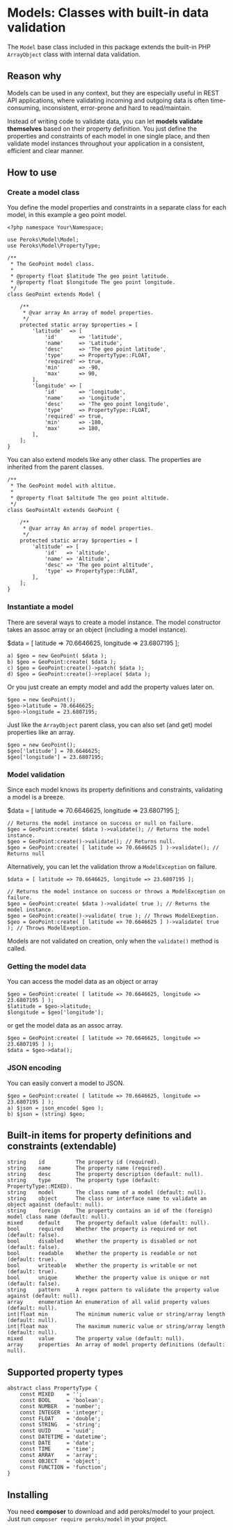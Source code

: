 # Models: Classes with built-in data validation

The `Model` base class included in this package extends the built-in
PHP `ArrayObject` class with internal data validation.

## Reason why

Models can be used in any context, but they are especially useful in REST API
applications, where validating incoming and outgoing data is often
time-consuming, inconsistent, error-prone and hard to read/maintain.

Instead of writing code to validate data, you can let **models validate
themselves** based on their property definition. You just define the properties
and constraints of each model in one single place, and then validate model
instances throughout your application in a consistent, efficient and clear
manner.

## How to use

### Create a model class

You define the model properties and constraints in a separate class for each
model, in this example a geo point model.

    <?php namespace Your\Namespace;
    
    use Peroks\Model\Model;
    use Peroks\Model\PropertyType;
    
    /**
     * The GeoPoint model class.
     *
     * @property float $latitude The geo point latitude.
     * @property float $longitude The geo point longitude.
     */
    class GeoPoint extends Model {
    
        /**
         * @var array An array of model properties.
         */
        protected static array $properties = [
            'latitude'  => [
                'id'       => 'latitude',
                'name'     => 'Latitude',
                'desc'     => 'The geo point latitude',
                'type'     => PropertyType::FLOAT,
                'required' => true,
                'min'      => -90,
                'max'      => 90,
            ],
            'longitude' => [
                'id'       => 'longitude',
                'name'     => 'Longitude',
                'desc'     => 'The geo point longitude',
                'type'     => PropertyType::FLOAT,
                'required' => true,
                'min'      => -180,
                'max'      => 180,
            ],
        ];
    }

You can also extend models like any other class. The properties are inherited
from the parent classes.

    /**
     * The GeoPoint model with altitue.
     * 
     * @property float $altitude The geo point altitude.
     */
    class GeoPointAlt extends GeoPoint {
        
        /**
         * @var array An array of model properties.
         */
        protected static array $properties = [
            'altitude' => [
                'id'   => 'altitude',
                'name' => 'Altitude',
                'desc' => 'The geo point altitude',
                'type' => PropertyType::FLOAT,
            ],
        ];
    }

### Instantiate a model

There are several ways to create a model instance. The model constructor takes
an assoc array or an object (including a model instance).

$data = [ latitude => 70.6646625, longitude => 23.6807195 ];

    a) $geo = new GeoPoint( $data );
    b) $geo = GeoPoint:create( $data );
    c) $geo = GeoPoint:create()->patch( $data );
    d) $geo = GeoPoint:create()->replace( $data );

Or you just create an empty model and add the property values later on.

    $geo = new GeoPoint();
    $geo->latitude = 70.6646625;
    $geo->longitude = 23.6807195;

Just like the `ArrayObject` parent class, you can also set (and get) model
properties like an array.

    $geo = new GeoPoint();
    $geo['latitude'] = 70.6646625;
    $geo['longitude'] = 23.6807195;

### Model validation

Since each model knows its property definitions and constraints, validating
a model is a breeze.

$data = [ latitude => 70.6646625, longitude => 23.6807195 ];

    // Returns the model instance on success or null on failure.
    $geo = GeoPoint:create( $data )->validate(); // Returns the model instance.
    $geo = GeoPoint:create()->validate(); // Returns null.
    $geo = GeoPoint:create( [ latitude => 70.6646625 ] )->validate(); // Returns null

Alternatively, you can let the validation throw a `ModelException` on failure.

    $data = [ latitude => 70.6646625, longitude => 23.6807195 ];
    
    // Returns the model instance on success or throws a ModelException on failure.
    $geo = GeoPoint:create( $data )->validate( true ); // Returns the model instance.
    $geo = GeoPoint:create()->validate( true ); // Throws ModelExeption.
    $geo = GeoPoint:create( [ latitude => 70.6646625 ] )->validate( true ); // Throws ModelExeption.

Models are not validated on creation, only when the `validate()` method is called.

### Getting the model data

You can access the model data as an object or array

    $geo = GeoPoint:create( [ latitude => 70.6646625, longitude => 23.6807195 ] );
    $latitude = $geo->latitude;
    $longitude = $geo['longitude'];

or get the model data as an assoc array.

    $geo = GeoPoint:create( [ latitude => 70.6646625, longitude => 23.6807195 ] );
    $data = $geo->data();

### JSON encoding

You can easily convert a model to JSON.

    $geo = GeoPoint:create( [ latitude => 70.6646625, longitude => 23.6807195 ] );
    a) $json = json_encode( $geo );
    b) $json = (string) $geo;

## Built-in items for property definitions and constraints (extendable)

    string    id          The property id (required).
    string    name        The property name (required).
    string    desc        The property description (default: null).
    string    type        The property type (default: PropertyType::MIXED).
    string    model       The class name of a model (default: null).
    string    object      The class or interface name to validate an object against (default: null).
    string    foreign     The property contains an id of the (foreign) model class name (default: null).
    mixed     default     The property default value (default: null).
    bool      required    Whether the property is required or not (default: false).
    bool      disabled    Whether the property is disabled or not (default: false).
    bool      readable    Whether the property is readable or not (default: true).
    bool      writeable   Whether the property is writable or not (default: true).
    bool      unique      Whether the property value is unique or not (default: false).
    string    pattern     A regex pattern to validate the property value against (default: null).
    array     enumeration An enumeration of all valid property values (default: null).
    int|float min         The minimum numeric value or string/array length (default: null).
    int|float max         The maximum numeric value or string/array length (default: null).
    mixed     value       The property value (default: null).
    array     properties  An array of model property definitions (default: null).

## Supported property types

    abstract class PropertyType {
        const MIXED    = '';
        const BOOL     = 'boolean';
        const NUMBER   = 'number';
        const INTEGER  = 'integer';
        const FLOAT    = 'double';
        const STRING   = 'string';
        const UUID     = 'uuid';
        const DATETIME = 'datetime';
        const DATE     = 'date';
        const TIME     = 'time';
        const ARRAY    = 'array';
        const OBJECT   = 'object';
        const FUNCTION = 'function';
    }


## Installing

You need **composer** to download and add peroks/model to your project.
Just run `composer require peroks/model` in your project.

